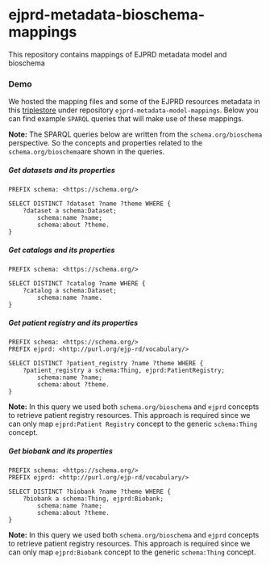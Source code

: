 # ejprd-metadata-bioschema-mappings
This repository contains mappings of EJPRD metadata model and bioschema


### Demo
We hosted the mapping files and some of the EJPRD resources metadata in this [triplestore](http://178.63.49.197:7300/) under repository `ejprd-metadata-model-mappings`. Below you can find example `SPARQL` queries that will make use of these mappings.

**Note:** The SPARQL queries below are written from the `schema.org/bioschema` perspective. So the concepts and properties related to the `schema.org/bioschema`are shown in the queries.


##### Get datasets and its properties

```SPARQL
PREFIX schema: <https://schema.org/>

SELECT DISTINCT ?dataset ?name ?theme WHERE { 
	?dataset a schema:Dataset;
    	schema:name ?name;
     	schema:about ?theme.
}

```  


##### Get catalogs and its properties

```SPARQL
PREFIX schema: <https://schema.org/>

SELECT DISTINCT ?catalog ?name WHERE { 
	?catalog a schema:Dataset;
    	schema:name ?name.
}
```  


##### Get patient registry and its properties

```SPARQL
PREFIX schema: <https://schema.org/>
PREFIX ejprd: <http://purl.org/ejp-rd/vocabulary/>

SELECT DISTINCT ?patient_registry ?name ?theme WHERE { 
	?patient_registry a schema:Thing, ejprd:PatientRegistry;
    	schema:name ?name;
     	schema:about ?theme.
}
```  
**Note:** In this query we used both `schema.org/bioschema` and `ejprd` concepts to retrieve patient registry resources. This approach is required since we can only map `ejprd:Patient Registry` concept to the generic `schema:Thing` concept.



##### Get biobank and its properties

```SPARQL
PREFIX schema: <https://schema.org/>
PREFIX ejprd: <http://purl.org/ejp-rd/vocabulary/>

SELECT DISTINCT ?biobank ?name ?theme WHERE { 
	?biobank a schema:Thing, ejprd:Biobank;
    	schema:name ?name;
     	schema:about ?theme.
}
```  
**Note:** In this query we used both `schema.org/bioschema` and `ejprd` concepts to retrieve patient registry resources. This approach is required since we can only map `ejprd:Biobank` concept to the generic `schema:Thing` concept.
